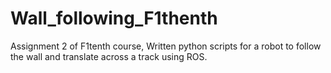# Wall_following_F1thenth
Assignment 2 of F1tenth course,
Written python scripts for a robot to follow the wall and translate across a track using ROS.
